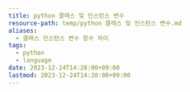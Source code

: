 ```yaml
---
title: python 클래스 및 인스턴스 변수
resource-path: temp/python 클래스 및 인스턴스 변수.md
aliases:
  - 클래스 인스턴스 변수 함수 차이
tags:
  - python
  - language
date: 2023-12-24T14:28:00+09:00
lastmod: 2023-12-24T14:28:00+09:00
---
```

